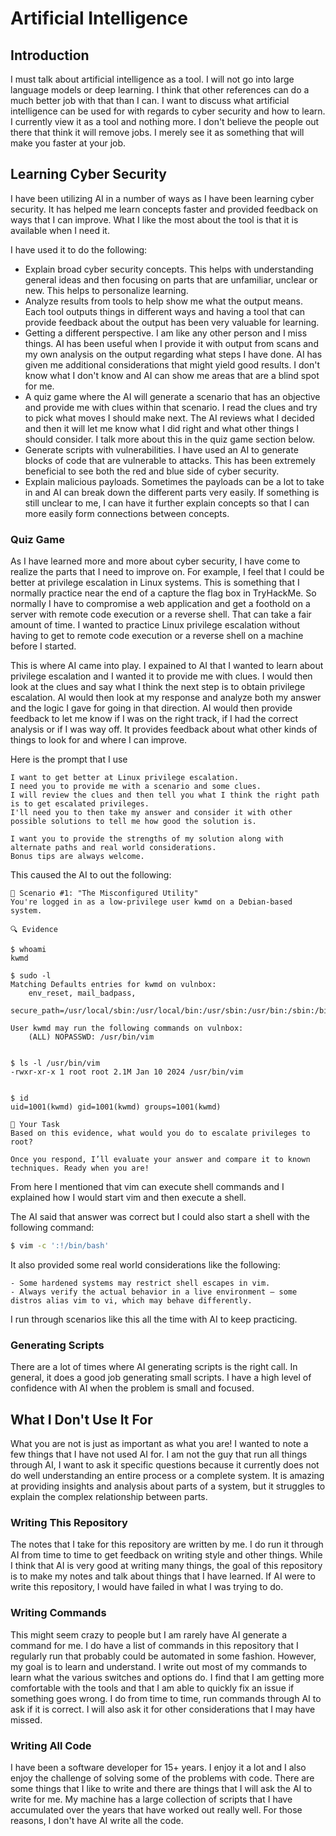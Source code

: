 # Artificial Intelligence

## Introduction

I must talk about artificial intelligence as a tool. I will not go into large language models or deep learning. I think that other references can do a much better job with that than I can. I want to discuss what artificial intelligence can be used for with regards to cyber security and how to learn. I currently view it as a tool and nothing more. I don't believe the people out there that think it will remove jobs. I merely see it as something that will make you faster at your job.

## Learning Cyber Security

I have been utilizing AI in a number of ways as I have been learning cyber security. It has helped me learn concepts faster and provided feedback on ways that I can improve. What I like the most about the tool is that it is available when I need it.

I have used it to do the following:

- Explain broad cyber security concepts. This helps with understanding general ideas and then focusing on parts that are unfamiliar, unclear or new. This helps to personalize learning.
- Analyze results from tools to help show me what the output means. Each tool outputs things in different ways and having a tool that can provide feedback about the output has been very valuable for learning.
- Getting a different perspective. I am like any other person and I miss things. AI has been useful when I provide it with output from scans and my own analysis on the output regarding what steps I have done. AI has given me additional considerations that might yield good results. I don't know what I don't know and AI can show me areas that are a blind spot for me.
- A quiz game where the AI will generate a scenario that has an objective and provide me with clues within that scenario. I read the clues and try to pick what moves I should make next. The AI reviews what I decided and then it will let me know what I did right and what other things I should consider. I talk more about this in the quiz game section below.
- Generate scripts with vulnerabilities. I have used an AI to generate blocks of code that are vulnerable to attacks. This has been extremely beneficial to see both the red and blue side of cyber security.
- Explain malicious payloads. Sometimes the payloads can be a lot to take in and AI can break down the different parts very easily. If something is still unclear to me, I can have it further explain concepts so that I can more easily form connections between concepts.

### Quiz Game

As I have learned more and more about cyber security, I have come to realize the parts that I need to improve on. For example, I feel that I could be better at privilege escalation in Linux systems. This is something that I normally practice near the end of a capture the flag box in TryHackMe. So normally I have to compromise a web application and get a foothold on a server with remote code execution or a reverse shell. That can take a fair amount of time. I wanted to practice Linux privilege escalation without having to get to remote code execution or a reverse shell on a machine before I started.

This is where AI came into play. I expained to AI that I wanted to learn about privilege escalation and I wanted it to provide me with clues. I would then look at the clues and say what I think the next step is to obtain privilege escalation. AI would then look at my response and analyze both my answer and the logic I gave for going in that direction. AI would then provide feedback to let me know if I was on the right track, if I had the correct analysis or if I was way off. It provides feedback about what other kinds of things to look for and where I can improve.

Here is the prompt that I use

```text
I want to get better at Linux privilege escalation.
I need you to provide me with a scenario and some clues.
I will review the clues and then tell you what I think the right path is to get escalated privileges.
I'll need you to then take my answer and consider it with other possible solutions to tell me how good the solution is.

I want you to provide the strengths of my solution along with alternate paths and real world considerations.
Bonus tips are always welcome.
```

This caused the AI to out the following:

```text
🧪 Scenario #1: "The Misconfigured Utility"
You're logged in as a low-privilege user kwmd on a Debian-based system.

🔍 Evidence

$ whoami
kwmd

$ sudo -l
Matching Defaults entries for kwmd on vulnbox:
    env_reset, mail_badpass,
    secure_path=/usr/local/sbin:/usr/local/bin:/usr/sbin:/usr/bin:/sbin:/bin

User kwmd may run the following commands on vulnbox:
    (ALL) NOPASSWD: /usr/bin/vim


$ ls -l /usr/bin/vim
-rwxr-xr-x 1 root root 2.1M Jan 10 2024 /usr/bin/vim


$ id
uid=1001(kwmd) gid=1001(kwmd) groups=1001(kwmd)

🎯 Your Task
Based on this evidence, what would you do to escalate privileges to root?

Once you respond, I’ll evaluate your answer and compare it to known techniques. Ready when you are!
```

From here I mentioned that vim can execute shell commands and I explained how I would start vim and then execute a shell.

The AI said that answer was correct but I could also start a shell with the following command:

```bash
$ vim -c ':!/bin/bash'
```

It also provided some real world considerations like the following:

```text
- Some hardened systems may restrict shell escapes in vim.
- Always verify the actual behavior in a live environment — some distros alias vim to vi, which may behave differently.
```

I run through scenarios like this all the time with AI to keep practicing.

### Generating Scripts

There are a lot of times where AI generating scripts is the right call. In general, it does a good job generating small scripts. I have a high level of confidence with AI when the problem is small and focused.

## What I Don't Use It For

What you are not is just as important as what you are! I wanted to note a few things that I have not used AI for. I am not the guy that run all things through AI, I want to ask it specific questions because it currently does not do well understanding an entire process or a complete system. It is amazing at providing insights and analysis about parts of a system, but it struggles to explain the complex relationship between parts.

### Writing This Repository

The notes that I take for this repository are written by me. I do run it through AI from time to time to get feedback on writing style and other things. While I think that AI is very good at writing many things, the goal of this repository is to make my notes and talk about things that I have learned. If AI were to write this repository, I would have failed in what I was trying to do.

### Writing Commands

This might seem crazy to people but I am rarely have AI generate a command for me. I do have a list of commands in this repository that I regularly run that probably could be automated in some fashion. However, my goal is to learn and understand. I write out most of my commands to learn what the various switches and options do. I find that I am getting more comfortable with the tools and that I am able to quickly fix an issue if something goes wrong. I do from time to time, run commands through AI to ask if it is correct. I will also ask it for other considerations that I may have missed.

### Writing All Code

I have been a software developer for 15+ years. I enjoy it a lot and I also enjoy the challenge of solving some of the problems with code. There are some things that I like to write and there are things that I will ask the AI to write for me. My machine has a large collection of scripts that I have accumulated over the years that have worked out really well. For those reasons, I don't have AI write all the code.
